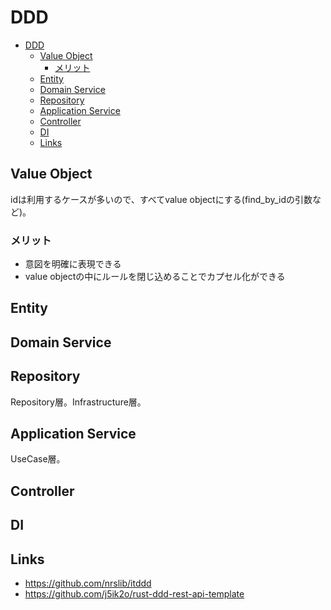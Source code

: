 # DDD

- [DDD](#ddd)
  - [Value Object](#value-object)
    - [メリット](#メリット)
  - [Entity](#entity)
  - [Domain Service](#domain-service)
  - [Repository](#repository)
  - [Application Service](#application-service)
  - [Controller](#controller)
  - [DI](#di)
  - [Links](#links)

## Value Object

idは利用するケースが多いので、すべてvalue objectにする(find_by_idの引数など)。

### メリット

- 意図を明確に表現できる
- value objectの中にルールを閉じ込めることでカプセル化ができる

## Entity

## Domain Service

## Repository

Repository層。Infrastructure層。

## Application Service

UseCase層。

## Controller

## DI

## Links

- <https://github.com/nrslib/itddd>
- <https://github.com/j5ik2o/rust-ddd-rest-api-template>
